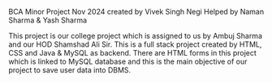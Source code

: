 BCA Minor Project Nov 2024
created by Vivek Singh Negi
Helped by Naman Sharma & Yash Sharma

This project is our college project which is assigned to us by Ambuj Sharma and our HOD Shamshad Ali Sir.
This is a full stack project created by HTML, CSS and Java & MySQL as backend.
There are HTML forms in this project which is linked to MySQL database and this is the main objective of our project to save user data into DBMS.

